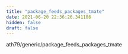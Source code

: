 ```yaml
---
title: "package_feeds_packages_tmate"
date: 2021-06-20 22:36:26.341186
hidden: false
draft: false
---
```


ath79/generic/package_feeds_packages_tmate

